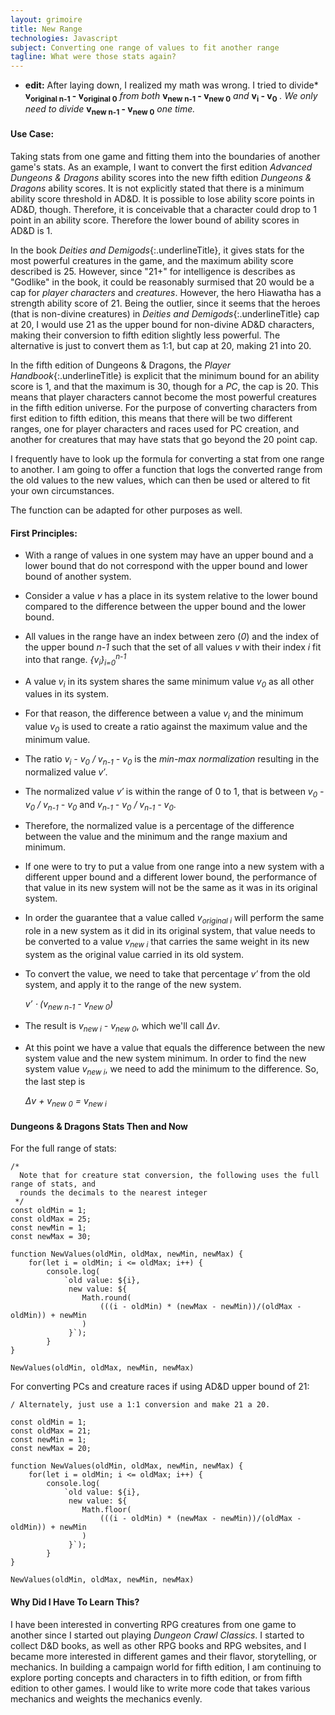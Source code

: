 ```yaml
---
layout: grimoire
title: New Range
technologies: Javascript
subject: Converting one range of values to fit another range
tagline: What were those stats again?
---
```


* **edit:** After laying down, I realized my math was wrong. I tried to divide* **v<sub>original n-1</sub> - v<sub>original 0</sub>**
*from both* **v<sub>new n-1</sub> - v<sub>new 0</sub>** *and* **v<sub>i</sub> - v<sub>0</sub>** *. We only need to divide* **v<sub>new n-1</sub> - v<sub>new 0</sub>** *one time.*

#### Use Case: 
Taking stats from one game and fitting them into the boundaries of another game's stats. As an example, I want to convert the first
edition *Advanced Dungeons & Dragons* ability scores into the new fifth edition *Dungeons & Dragons* ability scores. It is not explicitly stated that there is a minimum ability score threshold in AD&D. It is possible to lose ability score points in AD&D, though. Therefore, it is conceivable that a character could drop to 1 point in an ability score. Therefore the lower bound of ability scores in AD&D is 1.

In the book *Deities and Demigods*{:.underlineTitle}, it gives stats for the most powerful creatures in the game, and the maximum ability score described is 25. However, since "21+" for intelligence is describes as "Godlike" in the book, it could be reasonably surmised that 20 would be a cap for *player characters* and *creatures*. However, the hero Hiawatha has a strength ability score of 21. Being the outlier, since it seems that the heroes (that is non-divine creatures) in *Deities and Demigods*{:.underlineTitle} cap at 20, I would use 21 as the upper bound for non-divine AD&D characters, making their conversion to fifth edition slightly less powerful. The alternative is just to convert them as 1:1, but cap at 20, making 21 into 20.

In the fifth edition of Dungeons & Dragons, the *Player Handbook*{:.underlineTitle} is explicit that the minimum bound for an ability score is 1, and that the maximum is 30, though for a *PC*, the cap is 20. This means that player characters cannot become the most powerful creatures in the fifth edition universe. For the purpose of converting characters from first edition to fifth edition, this means that there will be two different ranges, one for player characters and races used for PC creation, and another for creatures that may have stats that go beyond the 20 point cap.

I frequently have to look up the formula for converting a stat from one range to another. I am going to offer a function that logs the converted range from the old values to the new values, which can then be used or altered to fit your own circumstances.

The function can be adapted for other purposes as well.

#### First Principles: 
* With a range of values in one system may have an upper bound and a lower bound that do not
  correspond with the upper bound and lower bound of another system.
* Consider a value *v* has a place in its system relative to the lower bound compared to the difference between the upper bound and the lower bound.
* All values in the range have an index between zero (*0*) and the index of the upper bound *n-1* such that the set of all values
  *v* with their index *i* fit into that range.
	*{v<sub>i</sub>}<sub>i=0</sub><sup>n-1</sup>*
* A value *v<sub>i</sub>* in its system shares the same minimum value *v<sub>0</sub>* as all other values in its system.
* For that reason, the difference between a value *v<sub>i</sub>* and the minimum value *v<sub>0</sub>* is used to create
  a ratio against the maximum value and the minimum value.
* The ratio *v<sub>i</sub> - v<sub>0</sub> / v<sub>n-1</sub> - v<sub>0</sub>* is the *min-max normalization* resulting in 
  the normalized value *v′*.
* The normalized value *v′* is within the range of 0 to 1, that is between  *v<sub>0</sub> - v<sub>0</sub> / v<sub>n-1</sub> - v<sub>0</sub>* and *v<sub>n-1</sub> - v<sub>0</sub> / v<sub>n-1</sub> - v<sub>0</sub>*.
* Therefore, the normalized value is a percentage of the difference between the value and the minimum and the range maxium and minimum.
* If one were to try to put a value from one range into a new system with a different upper bound
  and a different lower bound, the performance of that value in its new system will not be the same
  as it was in its original system.
* In order the guarantee that a value called *v<sub>original i</sub>* will perform the same role in a new system as it did in its
  original system, that value needs to be converted to a value *v<sub>new i</sub>* that carries the same weight in its
  new system as the original value carried in its old system.
* To convert the value, we need to take that percentage *v′* from the old system, and apply it to the range of the new system.

  *v′ ⋅ (v<sub>new n-1</sub> - v<sub>new 0</sub>)*
* The result is *v<sub>new i</sub> - v<sub>new 0</sub>*, which we'll call *Δv*. 
* At this point we have a value that equals the difference between the new system value and the new system minimum. In order to find 
  the new system value *v<sub>new i</sub>*, we need to add the minimum to the difference. So, the last step is 

  *Δv + v<sub>new 0</sub> = v<sub>new i</sub>*

#### Dungeons & Dragons Stats Then and Now
For the full range of stats:

```
/* 
  Note that for creature stat conversion, the following uses the full range of stats, and 
  rounds the decimals to the nearest integer	
 */
const oldMin = 1;
const oldMax = 25;
const newMin = 1;
const newMax = 30;

function NewValues(oldMin, oldMax, newMin, newMax) {
	for(let i = oldMin; i <= oldMax; i++) {
		console.log(
			`old value: ${i}, 
			 new value: ${
			 	Math.round(
			 		(((i - oldMin) * (newMax - newMin))/(oldMax - oldMin)) + newMin
			 	)
			 }`);
		}
}

NewValues(oldMin, oldMax, newMin, newMax)
```
For converting PCs and creature races if using AD&D upper bound of 21:
```
/ Alternately, just use a 1:1 conversion and make 21 a 20.
  
const oldMin = 1;
const oldMax = 21;
const newMin = 1;
const newMax = 20;

function NewValues(oldMin, oldMax, newMin, newMax) {
	for(let i = oldMin; i <= oldMax; i++) {
		console.log(
			`old value: ${i}, 
			 new value: ${
			 	Math.floor(
			 		(((i - oldMin) * (newMax - newMin))/(oldMax - oldMin)) + newMin
			 	)
			 }`);
		}
}

NewValues(oldMin, oldMax, newMin, newMax)
```
#### Why Did I Have To Learn This?
I have been interested in converting RPG creatures from one game to another since I started out playing *Dungeon Crawl Classics*.
I started to collect D&D books, as well as other RPG books and RPG websites, and I became more interested in different games and their flavor, storytelling, or mechanics. In building a campaign world for fifth edition, I am continuing to explore porting concepts and characters in to fifth edition, or from fifth edition to other games. I would like to write more code that takes various mechanics and weights the mechanics evenly.